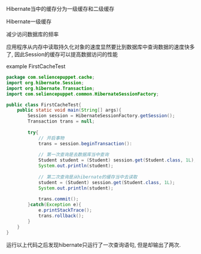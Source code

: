 Hibernate当中的缓存分为一级缓存和二级缓存

Hibernate一级缓存

减少访问数据库的频率

应用程序从内存中读取持久化对象的速度显然要比到数据库中查询数据的速度快多了, 因此Session的缓存可以提高数据访问的性能

example FirstCacheTest
```java
package com.seliencepuppet.cache;
import org.hibernate.Session;
import org.hibernate.Transaction;
import com.seliencepuppet.common.HibernateSessionFactory;

public class FirstCacheTest{
    public static void main(String[] args){
        Session session = HibernateSessionFactory.getSession();
        Transaction trans = null;
        
        try{
            // 开启事物
            trans = session.beginTransaction():
            
            // 第一次查询是去数据库当中查询
            Student student = (Student) session.get(Student.class, 1L);
            System.out.println(student);
            
            // 第二次查询是从hibernate的缓存当中去读取
            student = (Student) session.get(Student.class, 1L);
            System.out.println(student);
            
            trans.commit();
        }catch(Exception e){
            e.printStackTrace();
            trans.rollback();
        }
    }
}
```

运行以上代码之后发现hibernate只运行了一次查询语句, 但是却输出了两次. 


